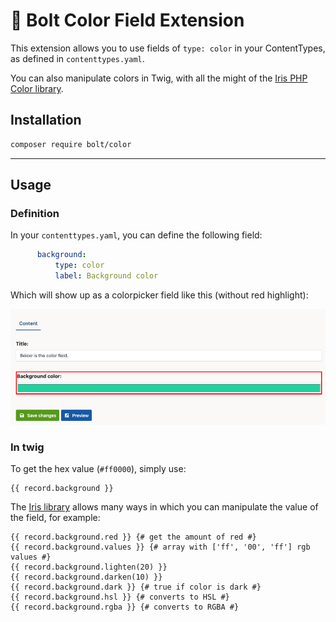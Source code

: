 # 🎨 Bolt Color Field Extension

This extension allows you to use fields of `type: color` in your 
ContentTypes, as defined in `contenttypes.yaml`.

You can also manipulate colors in Twig, with all the might
of the [Iris PHP Color library](https://github.com/ozdemirburak/iris).

## Installation
```bash
composer require bolt/color
```

-------

## Usage

### Definition

In your `contenttypes.yaml`, you can define the following field:

```yaml
      background:
          type: color
          label: Background color
```

Which will show up as a colorpicker field like this (without red highlight):

![Color field](./screenshots/color-field.png)

### In twig

To get the hex value (`#ff0000`), simply use:

```twig
{{ record.background }} 
```

The [Iris library](https://github.com/ozdemirburak/iris) allows many ways
in which you can manipulate the value of the field, for example:

```twig
{{ record.background.red }} {# get the amount of red #}
{{ record.background.values }} {# array with ['ff', '00', 'ff'] rgb values #}
{{ record.background.lighten(20) }} 
{{ record.background.darken(10) }} 
{{ record.background.dark }} {# true if color is dark #}
{{ record.background.hsl }} {# converts to HSL #}
{{ record.background.rgba }} {# converts to RGBA #}
```
